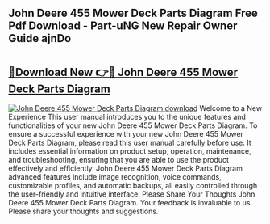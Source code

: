 ## John Deere 455 Mower Deck Parts Diagram Free Pdf Download - Part-uNG New Repair Owner Guide ajnDo

# <h2><a href="http://dft9kd.blite.top/?on=John+Deere+455+Mower+Deck+Parts+Diagram">🔗Download New 👉🔴 John Deere 455 Mower Deck Parts Diagram</a></h2>

[![John Deere 455 Mower Deck Parts Diagram download](https://i.imgur.com/lujVjoI.png)](http://dft9kd.blite.top/?on=John+Deere+455+Mower+Deck+Parts+Diagram)
Welcome to a New Experience This user manual introduces you to the unique features and functionalities of your new John Deere 455 Mower Deck Parts Diagram. To ensure a successful experience with your new John Deere 455 Mower Deck Parts Diagram, please read this user manual carefully before use. It includes essential information on product setup, operation, maintenance, and troubleshooting, ensuring that you are able to use the product effectively and efficiently. John Deere 455 Mower Deck Parts Diagram advanced features include image recognition, voice commands, customizable profiles, and automatic backups, all easily controlled through the user-friendly and intuitive interface. Please Share Your Thoughts John Deere 455 Mower Deck Parts Diagram. Your feedback is invaluable to us. Please share your thoughts and suggestions.
